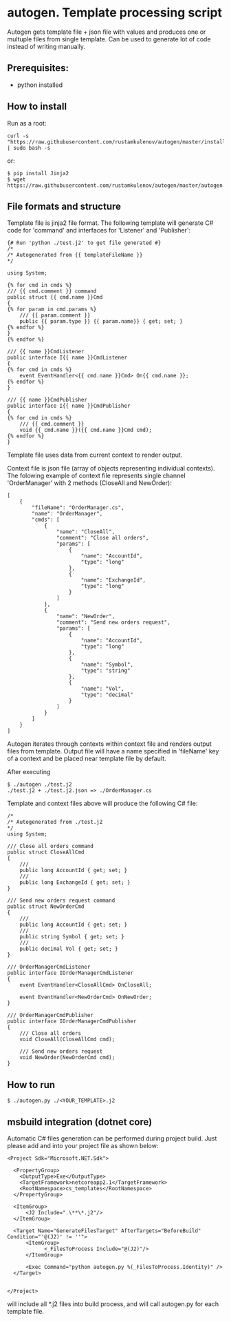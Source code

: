 # autogen. Template processing script

Autogen gets template file + json file with values and produces one or multuple files from single template. Can be used to generate lot of code instead of writing manually.

## Prerequisites:
* python installed

## How to install

Run as a root:
```
curl -s "https://raw.githubusercontent.com/rustamkulenov/autogen/master/install.sh" | sudo bash -s
```
or:
```
$ pip install Jinja2
$ wget https://raw.githubusercontent.com/rustamkulenov/autogen/master/autogen.py
```

## File formats and structure
Template file is jinja2 file format. The following template will generate C# code for 'command' and interfaces for 'Listener' and 'Publisher':
```
{# Run 'python ./test.j2' to get file generated #}
/*
/* Autogenerated from {{ templateFileName }}
*/

using System;

{% for cmd in cmds %}
/// {{ cmd.comment }} command
public struct {{ cmd.name }}Cmd
{
{% for param in cmd.params %}
    /// {{ param.comment }}
    public {{ param.type }} {{ param.name}} { get; set; }
{% endfor %}
}
{% endfor %}

/// {{ name }}CmdListener
public interface I{{ name }}CmdListener
{
{% for cmd in cmds %}
    event EventHandler<{{ cmd.name }}Cmd> On{{ cmd.name }};
{% endfor %}    
}

/// {{ name }}CmdPublisher
public interface I{{ name }}CmdPublisher
{
{% for cmd in cmds %}
    /// {{ cmd.comment }}
    void {{ cmd.name }}({{ cmd.name }}Cmd cmd);
{% endfor %}        
}
```

Template file uses data from current context to render output.

Context file is json file (array of objects representing individual contexts). The folowing example of context file represents single channel 'OrderManager' with 2 methods (CloseAll and NewOrder):
```
[
    {
        "fileName": "OrderManager.cs",
        "name": "OrderManager",
        "cmds": [
            {
                "name": "CloseAll",
                "comment": "Close all orders",
                "params": [
                    {
                        "name": "AccountId",
                        "type": "long"
                    },
                    {
                        "name": "ExchangeId",
                        "type": "long"
                    }
                ]
            },
            {
                "name": "NewOrder",
                "comment": "Send new orders request",
                "params": [
                    {
                        "name": "AccountId",
                        "type": "long"
                    },
                    {
                        "name": "Symbol",
                        "type": "string"
                    },
                    {
                        "name": "Vol",
                        "type": "decimal"
                    }
                ]
            }
        ]
    }
]
```

Autogen iterates through contexts within context file and renders output files from template. Output file will have a name specified in 'fileName' key of a context and be placed near template file by default.

After executing
```
$ ./autogen ./test.j2
./test.j2 + ./test.j2.json => ./OrderManager.cs
```
Template and context files above will produce the following C# file: 
```
/*
/* Autogenerated from ./test.j2
*/
using System;

/// Close all orders command
public struct CloseAllCmd
{
    /// 
    public long AccountId { get; set; }
    /// 
    public long ExchangeId { get; set; }
}

/// Send new orders request command
public struct NewOrderCmd
{
    /// 
    public long AccountId { get; set; }
    /// 
    public string Symbol { get; set; }
    /// 
    public decimal Vol { get; set; }
}

/// OrderManagerCmdListener
public interface IOrderManagerCmdListener
{
    event EventHandler<CloseAllCmd> OnCloseAll;

    event EventHandler<NewOrderCmd> OnNewOrder;
}

/// OrderManagerCmdPublisher
public interface IOrderManagerCmdPublisher
{
    /// Close all orders
    void CloseAll(CloseAllCmd cmd);

    /// Send new orders request
    void NewOrder(NewOrderCmd cmd);       
}
```

## How to run
```
$ ./autogen.py ./<YOUR_TEMPLATE>.j2
```

## msbuild integration (dotnet core)
Automatic C# files generation can be performed during project build. Just please add <Target> and <ItemGroup> into your project file as shown below:
```
<Project Sdk="Microsoft.NET.Sdk">

  <PropertyGroup>
    <OutputType>Exe</OutputType>
    <TargetFramework>netcoreapp2.1</TargetFramework>
    <RootNamespace>cs_templates</RootNamespace>
  </PropertyGroup>

  <ItemGroup>
      <J2 Include=".\**\*.j2"/>
  </ItemGroup>

  <Target Name="GenerateFilesTarget" AfterTargets="BeforeBuild" Condition="'@(J2)' != ''">
      <ItemGroup>
            <_FilesToProcess Include="@(J2)"/>
      </ItemGroup>

      <Exec Command="python autogen.py %(_FilesToProcess.Identity)" />
  </Target>


</Project>
```

<ItemGroup> will include all *.j2 files into build process, and <Target> will call autogen.py for each template file.
